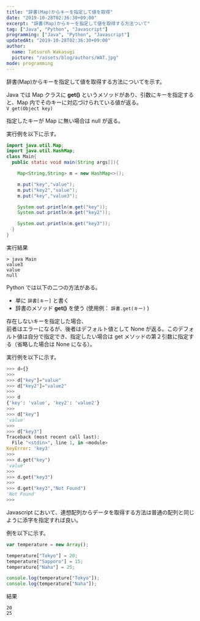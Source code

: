 ```yaml
---
title: "辞書(Map)からキーを指定して値を取得"
date: "2019-10-28T02:36:30+09:00"
excerpt: "辞書(Map)からキーを指定して値を取得する方法ついて"
tag: ["Java", "Python", "Javascript"]
programming: ["Java", "Python", "Javascript"]
updatedAt: "2019-10-28T02:36:30+09:00"
author:
  name: Tatsuroh Wakasugi
  picture: "/assets/blog/authors/WAT.jpg"
mode: programming
---
```


辞書(Map)からキーを指定して値を取得する方法についてを示す。

<div class="note_content_by_programming_language" id="note_content_Java">

Java では Map クラスに **get()** というメソッドがあり、引数にキーを指定すると、Map 内でそのキーに対応づけられている値が返る。  
`V get(Object key)`

指定したキーが Map に無い場合は null が返る。

実行例を以下に示す。

```java
import java.util.Map;
import java.util.HashMap;
class Main{
  public static void main(String args[]){

    Map<String,String> m = new HashMap<>();

    m.put("key","value");
    m.put("key2","value");
    m.put("key","value3");

    System.out.println(m.get("key"));
    System.out.println(m.get("key2"));

    System.out.println(m.get("key3"));
  }
}
```

実行結果

```
> java Main
value3
value
null
```

</div>
<div class="note_content_by_programming_language" id="note_content_Python">

Python では以下の二つの方法がある。

- 単に `辞書[キー]` と書く
- 辞書のメソッド **get()** を使う (使用例： `辞書.get(キー)` )

存在しないキーを指定した場合、  
前者はエラーになるが、後者はデフォルト値として None が返る。このデフォルト値は自分で指定でき、指定したい場合は get メソッドの第２引数に指定する（省略した場合は None になる）。

実行例を以下に示す。

```python
>>> d={}
>>>
>>> d["key"]="value"
>>> d["key2"]="value2"
>>>
>>> d
{'key': 'value', 'key2': 'value2'}
>>>
>>> d["key"]
'value'
>>>
>>> d["key3"]
Traceback (most recent call last):
  File "<stdin>", line 1, in <module>
KeyError: 'key3'
>>>
>>> d.get("key")
'value'
>>>
>>> d.get("key3")
>>>
>>> d.get("key3","Not Found")
'Not Found'
>>>
```

</div>
<div class="note_content_by_programming_language" id="note_content_Javascript">

Javascript において、連想配列からデータを取得する方法は普通の配列と同じように添字を指定すれば良い。

例を以下に示す。

```javascript
var temperature = new Array();

temperature["Tokyo"] = 20;
temperature["Sapporo"] = 15;
temperature["Naha"] = 25;

console.log(temperature["Tokyo"]);
console.log(temperature["Naha"]);
```

結果

```
20
25
```

</div>
